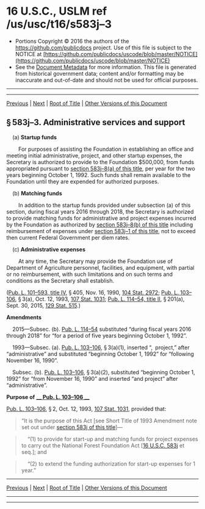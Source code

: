 ---
---

# 16 U.S.C., USLM ref /us/usc/t16/s583j–3

* Portions Copyright © 2016 the authors of the https://github.com/publicdocs project.
  Use of this file is subject to the NOTICE at [https://github.com/publicdocs/uscode/blob/master/NOTICE](https://github.com/publicdocs/uscode/blob/master/NOTICE)
* See the [Document Metadata](././../../../../..//README.md) for more information.
  This file is generated from historical government data; content and/or formatting may be inaccurate and out-of-date and should not be used for official purposes.

----------
----------

[Previous](./../../../../..//us/usc/t16/ch3/schV/m__us_usc_t16_s583j–2.md) | [Next](./../../../../..//us/usc/t16/ch3/schV/m__us_usc_t16_s583j–4.md) | [Root of Title](./../../../../../) | [Other Versions of this Document](https://publicdocs.github.io/go/links?ns=uslm&ref=%2Fus%2Fusc%2Ft16%2Fs583j%E2%80%933)

## § 583j–3. Administrative services and support

    (a) __Startup funds__ 

        For purposes of assisting the Foundation in establishing an office and meeting initial administrative, project, and other startup expenses, the Secretary is authorized to provide to the Foundation $500,000, from funds appropriated pursuant to [section 583j–8(a) of this title][/us/usc/t16/s583j–8/a], per year for the two years beginning October 1, 1992. Such funds shall remain available to the Foundation until they are expended for authorized purposes.

    (b) __Matching funds__ 

        In addition to the startup funds provided under subsection (a) of this section, during fiscal years 2016 through 2018, the Secretary is authorized to provide matching funds for administrative and project expenses incurred by the Foundation as authorized by [section 583j–8(b) of this title][/us/usc/t16/s583j–8/b] including reimbursement of expenses under [section 583j–1 of this title][/us/usc/t16/s583j–1], not to exceed then current Federal Government per diem rates.

    (c) __Administrative expenses__ 

        At any time, the Secretary may provide the Foundation use of Department of Agriculture personnel, facilities, and equipment, with partial or no reimbursement, with such limitations and on such terms and conditions as the Secretary shall establish.

([Pub. L. 101–593, title IV][/us/pl/101/593/tIV], § 405, Nov. 16, 1990, [104 Stat. 2972][/us/stat/104/2972]; [Pub. L. 103–106][/us/pl/103/106], § 3(a), Oct. 12, 1993, [107 Stat. 1031][/us/stat/107/1031]; [Pub. L. 114–54, title II][/us/pl/114/54/tII], § 201(a), Sept. 30, 2015, [129 Stat. 515][/us/stat/129/515].)

 __Amendments__ 

    2015—Subsec. (b). [Pub. L. 114–54][/us/pl/114/54] substituted “during fiscal years 2016 through 2018” for “for a period of five years beginning October 1, 1992”.

    1993—Subsec. (a). [Pub. L. 103–106][/us/pl/103/106], § 3(a)(1), inserted “, project,” after “administrative” and substituted “beginning October 1, 1992” for “following November 16, 1990”.

    Subsec. (b). [Pub. L. 103–106][/us/pl/103/106], § 3(a)(2), substituted “beginning October 1, 1992” for “from November 16, 1990” and inserted “and project” after “administrative”.

 __Purpose of__  __[__  __Pub. L. 103–106__  __][/us/pl/103/106]__ 

[Pub. L. 103–106][/us/pl/103/106], § 2, Oct. 12, 1993, [107 Stat. 1031][/us/stat/107/1031], provided that: 

> “It is the purpose of this Act \[see Short Title of 1993 Amendment note set out under [section 583j of this title][/us/usc/t16/s583j]\]—

>     “(1) to provide for start-up and matching funds for project expenses to carry out the National Forest Foundation Act \[[16 U.S.C. 583j][/us/usc/t16/s583j] et seq.\]; and

>     “(2) to extend the funding authorization for start-up expenses for 1 year.”

----------

[Previous](./../../../../..//us/usc/t16/ch3/schV/m__us_usc_t16_s583j–2.md) | [Next](./../../../../..//us/usc/t16/ch3/schV/m__us_usc_t16_s583j–4.md) | [Root of Title](./../../../../../) | [Other Versions of this Document](https://publicdocs.github.io/go/links?ns=uslm&ref=%2Fus%2Fusc%2Ft16%2Fs583j%E2%80%933)

----------
----------

[/us/usc/t16/s583j–8/a]: https://publicdocs.github.io/go/links?ns=uslm&ref=%2Fus%2Fusc%2Ft16%2Fs583j%E2%80%938%2Fa
[/us/usc/t16/s583j–8/b]: https://publicdocs.github.io/go/links?ns=uslm&ref=%2Fus%2Fusc%2Ft16%2Fs583j%E2%80%938%2Fb
[/us/usc/t16/s583j–1]: https://publicdocs.github.io/go/links?ns=uslm&ref=%2Fus%2Fusc%2Ft16%2Fs583j%E2%80%931
[/us/pl/101/593/tIV]: https://publicdocs.github.io/go/links?ns=uslm&ref=%2Fus%2Fpl%2F101%2F593%2FtIV
[/us/stat/104/2972]: https://publicdocs.github.io/go/links?ns=uslm&ref=%2Fus%2Fstat%2F104%2F2972
[/us/pl/103/106]: https://publicdocs.github.io/go/links?ns=uslm&ref=%2Fus%2Fpl%2F103%2F106
[/us/stat/107/1031]: https://publicdocs.github.io/go/links?ns=uslm&ref=%2Fus%2Fstat%2F107%2F1031
[/us/pl/114/54/tII]: https://publicdocs.github.io/go/links?ns=uslm&ref=%2Fus%2Fpl%2F114%2F54%2FtII
[/us/stat/129/515]: https://publicdocs.github.io/go/links?ns=uslm&ref=%2Fus%2Fstat%2F129%2F515
[/us/pl/114/54]: https://publicdocs.github.io/go/links?ns=uslm&ref=%2Fus%2Fpl%2F114%2F54
[/us/pl/103/106]: https://publicdocs.github.io/go/links?ns=uslm&ref=%2Fus%2Fpl%2F103%2F106
[/us/pl/103/106]: https://publicdocs.github.io/go/links?ns=uslm&ref=%2Fus%2Fpl%2F103%2F106
[/us/pl/103/106]: https://publicdocs.github.io/go/links?ns=uslm&ref=%2Fus%2Fpl%2F103%2F106
[/us/pl/103/106]: https://publicdocs.github.io/go/links?ns=uslm&ref=%2Fus%2Fpl%2F103%2F106
[/us/stat/107/1031]: https://publicdocs.github.io/go/links?ns=uslm&ref=%2Fus%2Fstat%2F107%2F1031
[/us/usc/t16/s583j]: https://publicdocs.github.io/go/links?ns=uslm&ref=%2Fus%2Fusc%2Ft16%2Fs583j
[/us/usc/t16/s583j]: https://publicdocs.github.io/go/links?ns=uslm&ref=%2Fus%2Fusc%2Ft16%2Fs583j


